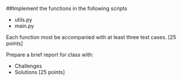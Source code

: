 ##Implement the functions in the following scripts

- utils.py
- main.py

Each function most be accompanied with  at least three test cases. [25 points]

Prepare a brief report for class with: 
- Challenges
- Solutions
[25 points]
